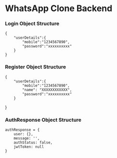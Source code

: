 # WhatsApp Clone Backend

### Login Object Structure

```
{
    "userDetails":{
        "mobile":"1234567890",
        "password":"xxxxxxxxxx"
    }
}
```
### Register Object Structure

```
{
    "userDetails":{
        "mobile":"1234567890",
        "name": "XXXXXXXXXXXX",
        "password":"xxxxxxxxxx"
    }
```
}
### AuthResponse Object Structure

```
authResponse = {
    user: {},
    message: '',
    authStatus: false,
    jwtToken: null
}
```